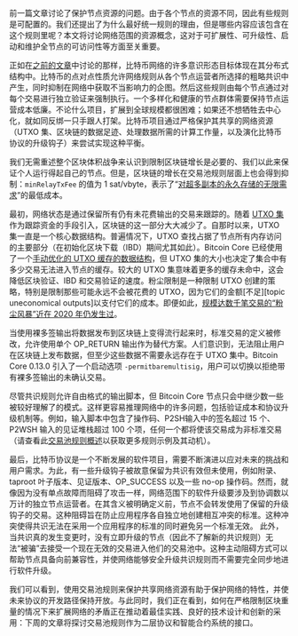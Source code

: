 前一篇文章讨论了保护节点资源的问题。由于各个节点的资源不同，因此有些规则是可配置的。我们还提出了为什么最好统一规则的理由，但是哪些内容应该包含在这个规则里呢？本文将讨论网络范围的资源概念，这对于可扩展性、可升级性、启动和维护全节点的可访问性等方面至关重要。

正如在[之前的文章][policy01]中讨论的那样，比特币网络的许多意识形态目标体现在其分布式结构中。比特币的点对点性质允许网络规则从各个节点运营者所选择的粗略共识中产生，同时抑制在网络中获取不当影响力的企图。然后这些规则由每个节点通过对每个交易进行独立验证来强制执行。一个多样化和健康的节点群体需要保持节点运营成本低廉。不论什么项目，扩展到全球规模都很困难；如果还不想牺牲去中心化，就如同反绑一只手跟人打架。比特币项目通过严格保护其共享的网络资源（UTXO 集、区块链的数据足迹、处理数据所需的计算工作量，以及演化比特币协议的升级钩子）来尝试实现这种平衡。

我们无需重述整个区块体积战争来认识到限制区块链增长是必要的、我们以此来保证个人运行得起自己的节点。但是，区块链的增长在交易池规则层面上也会得到抑制：`minRelayTxFee` 的值为 1 sat/vbyte，表示了“[对超多副本的永久存储的无限需求][unbounded]”的最低成本。

最初，网络状态是通过保留所有仍有未花费输出的交易来跟踪的。随着 [UTXO 集][ultraprune]作为跟踪资金的手段引入，区块链的这一部分大大减少了。自那时以来，UTXO 集一直是一个核心数据结构。普遍情况下，UTXO 查找占据了节点所有内存访问的主要部分（在初始化区块下载（IBD）期间尤其如此）。Bitcoin Core 已经使用了一个[手动优化的 UTXO 缓存的数据结构][pooled resource]，但 UTXO 集的大小也决定了集合中有多少交易无法进入节点的缓存。较大的 UTXO 集意味着更多的缓存未命中，这会降低区块验证、IBD 和交易验证的速度。粉尘限制是一种限制 UTXO 创建的策略，特别是限制那些可能永远不会被花费的 UTXO，因为它们的金额[不足][topic uneconomical outputs]以支付它们的成本。即便如此，[规模达数千笔交易的“粉尘风暴”近在 2020 年仍发生过][lopp storms]。

当使用裸多签输出将数据发布到区块链上变得流行起来时，标准交易的定义被修改，允许使用单个 OP_RETURN 输出作为替代方案。人们意识到，无法阻止用户在区块链上发布数据，但至少这些数据不需要永远存在于 UTXO 集中。Bitcoin Core 0.13.0 引入了一个启动选项 `-permitbaremultisig`，用户可以切换以拒绝带有裸多签输出的未确认交易。

尽管共识规则允许自由格式的输出脚本，但 Bitcoin Core 节点只会中继少数一些被较好理解了的模式。这样更容易推理网络中的许多问题，包括验证成本和协议升级机制等。例如，输入脚本中包含了操作码、P2SH输入中的签名超过 15 个、P2WSH 输入的见证堆栈超过 100 个项，任何一个都将使该交易成为非标准交易（请查看此[交易池规则概述][instagibbs policy zoo]以获取更多规则示例及其动机）。

最后，比特币协议是一个不断发展的软件项目，需要不断演进以应对未来的挑战和用户需求。为此，有一些升级钩子被故意保留为共识有效但未使用，例如附录、taproot 叶子版本、见证版本、OP_SUCCESS 以及一些 no-op 操作码。然而，就像因为没有单点故障而阻碍了攻击一样，网络范围下的软件升级要涉及到协调数以万计的独立节点运营者。在其含义被明确定义前，节点不会转发使用了保留的升级钩子的交易。这种阻碍旨在防止应用程序各自独立地创建相互冲突的标准。这种冲突使得共识无法在采用一个应用程序的标准的同时避免另一个标准无效。
此外，当共识真的发生变更时，没有立即升级的节点（因此不了解新的共识规则）无法“被骗”去接受一个现在无效的交易进入他们的交易池中。这种主动阻碍方式可以帮助节点具备向前兼容性，并使网络能够安全升级共识规则而不需要完全同步地进行软件升级。

我们可以看到，使用交易池规则来保护共享网络资源有助于保护网络的特性，并使未来协议的开发路径保持开放。与此同时，我们正在看到，如何在严格限制区块重量的情况下来扩展网络的矛盾正在推动着最佳实践、良好的技术设计和创新的采用：下周的文章将探讨交易池规则作为二层协议和智能合约系统的接口。

[policy01]: /zh/newsletters/2023/05/17/#等待确认-1-我们为什么需要一个交易池
[unbounded]: https://gnusha.org/url/https://lists.linuxfoundation.org/pipermail/bitcoin-dev/2015-December/011865.html
[lopp storms]: https://blog.lopp.net/history-bitcoin-transaction-dust-spam-storms/
[ultraprune]: https://github.com/bitcoin/bitcoin/pull/1677
[pooled resource]: /zh/newsletters/2023/05/03/#bitcoin-core-25325
[instagibbs policy zoo]: https://gist.github.com/instagibbs/ee32be0126ec132213205b25b80fb3e8
